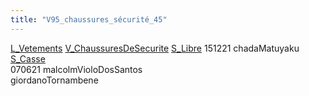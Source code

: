 ```yaml
---
title: "V95_chaussures_sécurité_45"
---
```


[L_Vetements](notes/equipements/L_Vetements.md) [V_ChaussuresDeSecurite](notes/equipements/vetements/V_ChaussuresDeSecurite.md) [S_Libre](notes/statut/S_Libre.md)
151221 chadaMatuyaku [S_Casse](notes/statut/S_Casse.md)\
070621 malcolmVioloDosSantos\
giordanoTornambene